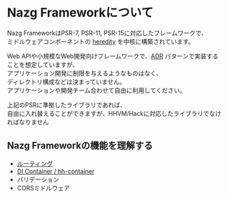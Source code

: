 # Nazg Frameworkについて

Nazg FrameworkはPSR-7, PSR-11, PSR-15に対応したフレームワークで、  
ミドルウェアコンポーネントの [heredity](https://github.com/nazg-hack/heredity) を中核に構築されています。  

Web APIや小規模なWeb開発向けフレームワークで、[ADR](http://paul-m-jones.com/archives/5970) パターンで実装することを想定していますが、  
アプリケーション開発に制限を与えるようなものはなく、  
ディレクトリ構成などは決まっていません。  
アプリケーションや開発チーム合わせて自由に利用してください。  

上記のPSRに準拠したライブラリであれば、  
自由に入れ替えることができますが、HHVM/Hackに対応したライブラリでなければなりません  

## Nazg Frameworkの機能を理解する

 - [ルーティング](routing.md)
 - [DI Container / hh-container](using-di-container.md)
 - バリデーション
 - CORSミドルウェア
 
